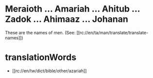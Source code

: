 # Meraioth ... Amariah ... Ahitub ... Zadok ... Ahimaaz ... Johanan

These are the names of men. (See: [[rc://en/ta/man/translate/translate-names]])

# translationWords

* [[rc://en/tw/dict/bible/other/azariah]]